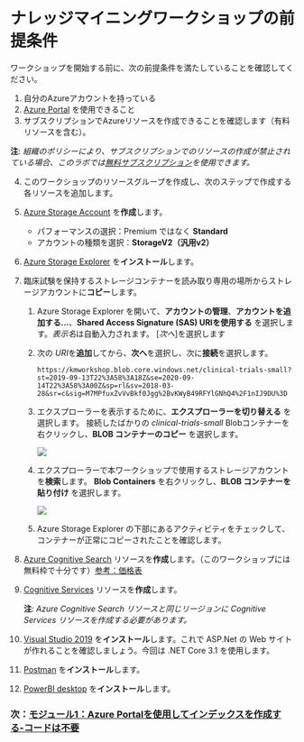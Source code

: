 # ナレッジマイニングワークショップの前提条件

ワークショップを開始する前に、次の前提条件を満たしていることを確認してください。

1.	自分のAzureアカウントを持っている
1.	[Azure Portal](https://portal.azure.com) を使用できること
1.	サブスクリプションでAzureリソースを作成できることを確認します（有料リソースを含む）。

  **注**: *組織のポリシーにより、サブスクリプションでのリソースの作成が禁止されている場合、このラボでは[無料サブスクリプション](https://signup.azure.com)を使用できます。*

4. このワークショップのリソースグループを作成し、次のステップで作成する各リソースを追加します。

4. [Azure Storage Account](https://docs.microsoft.com/azure/storage/common/storage-quickstart-create-account?tabs=azure-portal) を**作成**します。

    * パフォーマンスの選択：Premium ではなく **Standard**
    * アカウントの種類を選択：**StorageV2（汎用v2）**

4. [Azure Storage Explorer](https://azure.microsoft.com/features/storage-explorer/) を**インストール**します。
4. 臨床試験を保持するストレージコンテナーを読み取り専用の場所からストレージアカウントに**コピー**します。
    1. Azure Storage Explorer を開いて、**アカウントの管理**、**アカウントを追加する...**、**Shared Access Signature (SAS) URIを使用する** を選択します。*表示名*は自動入力されます。 [*次へ*]を選択します
    1. 次の *URI*を**追加**してから、**次へ**を選択し、次に**接続**を選択します。
        ```
        https://kmworkshop.blob.core.windows.net/clinical-trials-small?st=2019-09-13T22%3A58%3A18Z&se=2020-09-14T22%3A58%3A00Z&sp=rl&sv=2018-03-28&sr=c&sig=M7MPfuxZvVvBkf0Jgg%2BvKWyB49RFYlGNhQ4%2F1nIJ9DU%3D
        ```
    3. エクスプローラーを表示するために、**エクスプローラーを切り替える** を選択します。 接続したばかりの *clinical-trials-small* Blobコンテナーを右クリックし、**BLOB コンテナーのコピー** を選択します。

        ![](images/copyblobcontainer.png)
        
    3. エクスプローラーで本ワークショップで使用するストレージアカウントを**検索**します。 **Blob Containers** を右クリックし、**BLOB コンテナーを貼り付け** を選択します。

        ![](images/pasteblobcontainer.png)

    1. Azure Storage Explorer の下部にあるアクティビティをチェックして、コンテナーが正常にコピーされたことを確認します。

4.	[Azure Cognitive Search](https://docs.microsoft.com/azure/search/search-create-service-portal) リソースを**作成**します。（このワークショップには無料枠で十分です）[参考：価格表](https://docs.microsoft.com/azure/search/search-sku-tier)

4.	[Cognitive Services](https://docs.microsoft.com/azure/cognitive-services/cognitive-services-apis-create-account?tabs=multiservice%2Cwindows) リソースを**作成**します。

    **注**: *Azure Cognitive Search リソースと同じリージョンに Cognitive Services リソースを作成する必要があります。*

10.	[Visual Studio 2019](https://visualstudio.microsoft.com/) を**インストール**します。これで ASP.Net の Web サイトが作れることを確認しましょう。今回は .NET Core 3.1 を使用します。
11.	[Postman](https://www.getpostman.com/) を**インストール**します。
11.	[PowerBI desktop](https://powerbi.microsoft.com/desktop/) を**インストール**します。

### 次：[モジュール1：Azure Portalを使用してインデックスを作成する-コードは不要](Module&#32;1.md)
